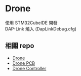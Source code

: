# Drone

使用 STM32CubeIDE 開發<br>
DAP-Link 燒入 (DapLinkDebug.cfg)

## 相關 repo

- [Drone](https://github.com/lbc0841/Drone)
- [Drone PCB](https://github.com/lbc0841/DronePCB)
- [Drone Controller](https://github.com/lbc0841/DroneController)
